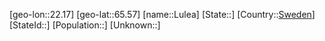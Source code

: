 ﻿---
location: [65.57,22.17]
type: City
tags:
- geo/City


SpocWebEntityId: 32142
isDeleted: false
confidential: public

---
[geo-lon::22.17]
[geo-lat::65.57]
[name::Lulea]
[State::]
[Country::[Sweden](geo/Continent/Europe/Sweden.md)]
[StateId::]
[Population::]
[Unknown::]

